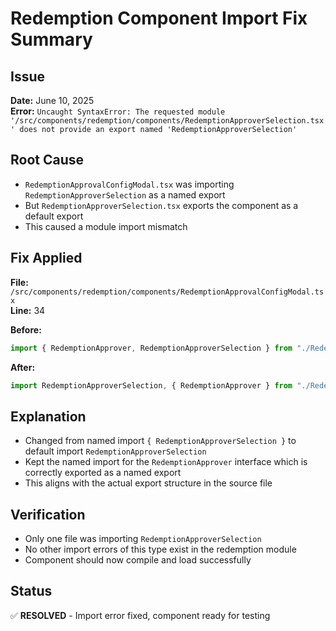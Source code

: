 # Redemption Component Import Fix Summary

## Issue
**Date:** June 10, 2025  
**Error:** `Uncaught SyntaxError: The requested module '/src/components/redemption/components/RedemptionApproverSelection.tsx' does not provide an export named 'RedemptionApproverSelection'`

## Root Cause
- `RedemptionApprovalConfigModal.tsx` was importing `RedemptionApproverSelection` as a named export
- But `RedemptionApproverSelection.tsx` exports the component as a default export
- This caused a module import mismatch

## Fix Applied
**File:** `/src/components/redemption/components/RedemptionApprovalConfigModal.tsx`  
**Line:** 34

**Before:**
```typescript
import { RedemptionApprover, RedemptionApproverSelection } from "./RedemptionApproverSelection";
```

**After:**
```typescript
import RedemptionApproverSelection, { RedemptionApprover } from "./RedemptionApproverSelection";
```

## Explanation
- Changed from named import `{ RedemptionApproverSelection }` to default import `RedemptionApproverSelection`
- Kept the named import for the `RedemptionApprover` interface which is correctly exported as a named export
- This aligns with the actual export structure in the source file

## Verification
- Only one file was importing `RedemptionApproverSelection`
- No other import errors of this type exist in the redemption module
- Component should now compile and load successfully

## Status
✅ **RESOLVED** - Import error fixed, component ready for testing

